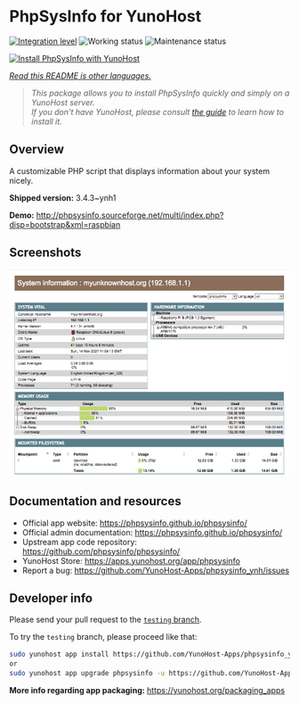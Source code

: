 <!--
N.B.: This README was automatically generated by <https://github.com/YunoHost/apps/tree/master/tools/readme_generator>
It shall NOT be edited by hand.
-->

# PhpSysInfo for YunoHost

[![Integration level](https://dash.yunohost.org/integration/phpsysinfo.svg)](https://dash.yunohost.org/appci/app/phpsysinfo) ![Working status](https://ci-apps.yunohost.org/ci/badges/phpsysinfo.status.svg) ![Maintenance status](https://ci-apps.yunohost.org/ci/badges/phpsysinfo.maintain.svg)

[![Install PhpSysInfo with YunoHost](https://install-app.yunohost.org/install-with-yunohost.svg)](https://install-app.yunohost.org/?app=phpsysinfo)

*[Read this README is other languages.](./ALL_README.md)*

> *This package allows you to install PhpSysInfo quickly and simply on a YunoHost server.*  
> *If you don't have YunoHost, please consult [the guide](https://yunohost.org/install) to learn how to install it.*

## Overview

A customizable PHP script that displays information about your system nicely.


**Shipped version:** 3.4.3~ynh1

**Demo:** <http://phpsysinfo.sourceforge.net/multi/index.php?disp=bootstrap&xml=raspbian>

## Screenshots

![Screenshot of PhpSysInfo](./doc/screenshots/screenshot.png)

## Documentation and resources

- Official app website: <https://phpsysinfo.github.io/phpsysinfo/>
- Official admin documentation: <https://phpsysinfo.github.io/phpsysinfo/>
- Upstream app code repository: <https://github.com/phpsysinfo/phpsysinfo/>
- YunoHost Store: <https://apps.yunohost.org/app/phpsysinfo>
- Report a bug: <https://github.com/YunoHost-Apps/phpsysinfo_ynh/issues>

## Developer info

Please send your pull request to the [`testing` branch](https://github.com/YunoHost-Apps/phpsysinfo_ynh/tree/testing).

To try the `testing` branch, please proceed like that:

```bash
sudo yunohost app install https://github.com/YunoHost-Apps/phpsysinfo_ynh/tree/testing --debug
or
sudo yunohost app upgrade phpsysinfo -u https://github.com/YunoHost-Apps/phpsysinfo_ynh/tree/testing --debug
```

**More info regarding app packaging:** <https://yunohost.org/packaging_apps>
